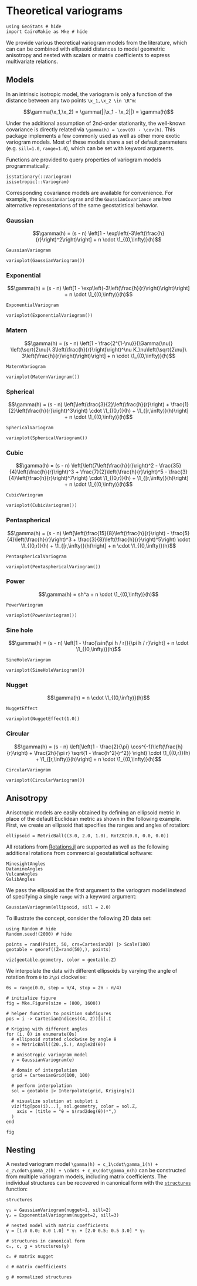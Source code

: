 # Theoretical variograms

```@example variograms
using GeoStats # hide
import CairoMakie as Mke # hide
```

We provide various theoretical variogram models from the literature, which can
can be combined with ellipsoid distances to model geometric anisotropy and nested
with scalars or matrix coefficients to express multivariate relations.

## Models

In an intrinsic isotropic model, the variogram is only a function of the
distance between any two points ``\x_1,\x_2 \in \R^m``:

```math
\gamma(\x_1,\x_2) = \gamma(||\x_1 - \x_2||) = \gamma(h)
```

Under the additional assumption of 2nd-order stationarity, the well-known
covariance is directly related via ``\gamma(h) = \cov(0) - \cov(h)``.
This package implements a few commonly used as well as other more exotic
variogram models. Most of these models share a set of default parameters
(e.g. `sill=1.0`, `range=1.0`), which can be set with keyword arguments.

Functions are provided to query properties of variogram models programmatically:

```@docs
isstationary(::Variogram)
isisotropic(::Variogram)
```

Corresponding covariance models are available for convenience. For example,
the `GaussianVariogram` and the `GaussianCovariance` are two alternative
representations of the same geostatistical behavior.

### Gaussian

```math
\gamma(h) = (s - n) \left[1 - \exp\left(-3\left(\frac{h}{r}\right)^2\right)\right] + n \cdot \1_{(0,\infty)}(h)
```

```@docs
GaussianVariogram
```

```@example variograms
varioplot(GaussianVariogram())
```

### Exponential

```math
\gamma(h) = (s - n) \left[1 - \exp\left(-3\left(\frac{h}{r}\right)\right)\right] + n \cdot \1_{(0,\infty)}(h)
```

```@docs
ExponentialVariogram
```

```@example variograms
varioplot(ExponentialVariogram())
```

### Matern

```math
\gamma(h) = (s - n) \left[1 - \frac{2^{1-\nu}}{\Gamma(\nu)} \left(\sqrt{2\nu}\ 3\left(\frac{h}{r}\right)\right)^\nu K_\nu\left(\sqrt{2\nu}\ 3\left(\frac{h}{r}\right)\right)\right] + n \cdot \1_{(0,\infty)}(h)
```

```@docs
MaternVariogram
```

```@example variograms
varioplot(MaternVariogram())
```

### Spherical

```math
\gamma(h) = (s - n) \left[\left(\frac{3}{2}\left(\frac{h}{r}\right) + \frac{1}{2}\left(\frac{h}{r}\right)^3\right) \cdot \1_{(0,r)}(h) + \1_{[r,\infty)}(h)\right] + n \cdot \1_{(0,\infty)}(h)
```

```@docs
SphericalVariogram
```

```@example variograms
varioplot(SphericalVariogram())
```

### Cubic

```math
\gamma(h) = (s - n) \left[\left(7\left(\frac{h}{r}\right)^2 - \frac{35}{4}\left(\frac{h}{r}\right)^3 + \frac{7}{2}\left(\frac{h}{r}\right)^5 - \frac{3}{4}\left(\frac{h}{r}\right)^7\right) \cdot \1_{(0,r)}(h) + \1_{[r,\infty)}(h)\right] + n \cdot \1_{(0,\infty)}(h)
```

```@docs
CubicVariogram
```

```@example variograms
varioplot(CubicVariogram())
```

### Pentaspherical

```math
\gamma(h) = (s - n) \left[\left(\frac{15}{8}\left(\frac{h}{r}\right) - \frac{5}{4}\left(\frac{h}{r}\right)^3 + \frac{3}{8}\left(\frac{h}{r}\right)^5\right) \cdot \1_{(0,r)}(h) + \1_{[r,\infty)}(h)\right] + n \cdot \1_{(0,\infty)}(h)
```

```@docs
PentasphericalVariogram
```

```@example variograms
varioplot(PentasphericalVariogram())
```

### Power

```math
\gamma(h) = sh^a + n \cdot \1_{(0,\infty)}(h)
```

```@docs
PowerVariogram
```

```@example variograms
varioplot(PowerVariogram())
```

### Sine hole

```math
\gamma(h) = (s - n) \left[1 - \frac{\sin(\pi h / r)}{\pi h / r}\right] + n \cdot \1_{(0,\infty)}(h)
```

```@docs
SineHoleVariogram
```

```@example variograms
varioplot(SineHoleVariogram())
```

### Nugget

```math
\gamma(h) = n \cdot \1_{(0,\infty)}(h)
```

```@docs
NuggetEffect
```

```@example variograms
varioplot(NuggetEffect(1.0))
```

### Circular

```math
\gamma(h) = (s - n) \left[\left(1 - \frac{2}{\pi} \cos^{-1}\left(\frac{h}{r}\right) + \frac{2h}{\pi r} \sqrt{1 - \frac{h^2}{r^2}} \right) \cdot \1_{(0,r)}(h) + \1_{[r,\infty)}(h)\right] + n \cdot \1_{(0,\infty)}(h)
```

```@docs
CircularVariogram
```

```@example variograms
varioplot(CircularVariogram())
```

## Anisotropy

Anisotropic models are easily obtained by defining an ellipsoid metric in
place of the default Euclidean metric as shown in the following example.
First, we create an ellipsoid that specifies the ranges and angles of
rotation:

```@example variograms
ellipsoid = MetricBall((3.0, 2.0, 1.0), RotZXZ(0.0, 0.0, 0.0))
```

All rotations from [Rotations.jl](https://github.com/JuliaGeometry/Rotations.jl)
are supported as well as the following additional rotations from commercial
geostatistical software:

```@docs
MinesightAngles
DatamineAngles
VulcanAngles
GslibAngles
```

We pass the ellipsoid as the first argument to the variogram model
instead of specifying a single `range` with a keyword argument:

```@example variograms
GaussianVariogram(ellipsoid, sill = 2.0)
```

To illustrate the concept, consider the following 2D data set:

```@example variograms
using Random # hide
Random.seed!(2000) # hide

points = rand(Point, 50, crs=Cartesian2D) |> Scale(100)
geotable = georef((Z=rand(50),), points)

viz(geotable.geometry, color = geotable.Z)
```

We interpolate the data with different ellipsoids by varying the angle of
rotation from ``0`` to ``2\pi`` clockwise:

```@example variograms
θs = range(0.0, step = π/4, stop = 2π - π/4)

# initialize figure
fig = Mke.Figure(size = (800, 1600))

# helper function to position subfigures
pos = i -> CartesianIndices((4, 2))[i].I

# Kriging with different angles
for (i, θ) in enumerate(θs)
  # ellipsoid rotated clockwise by angle θ
  e = MetricBall((20.,5.), Angle2d(θ))

  # anisotropic variogram model
  γ = GaussianVariogram(e)

  # domain of interpolation
  grid = CartesianGrid(100, 100)

  # perform interpolation
  sol = geotable |> Interpolate(grid, Kriging(γ))

  # visualize solution at subplot i
  viz(fig[pos(i)...], sol.geometry, color = sol.Z,
    axis = (title = "θ = $(rad2deg(θ))ᵒ",)
  )
end

fig
```

## Nesting

A nested variogram model
``\gamma(h) = c_1\cdot\gamma_1(h) + c_2\cdot\gamma_2(h) + \cdots + c_n\cdot\gamma_n(h)``
can be constructed from multiple variogram models, including matrix coefficients. The
individual structures can be recovered in canonical form with the [`structures`](@ref)
function:

```@docs
structures
```

```@example variograms
γ₁ = GaussianVariogram(nugget=1, sill=2)
γ₂ = ExponentialVariogram(nugget=2, sill=3)

# nested model with matrix coefficients
γ = [1.0 0.0; 0.0 1.0] * γ₁ + [2.0 0.5; 0.5 3.0] * γ₂

# structures in canonical form
cₒ, c, g = structures(γ)

cₒ # matrix nugget
```

```@example variograms
c # matrix coefficients
```

```@example variograms
g # normalized structures
```